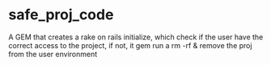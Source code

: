 safe_proj_code
==============

A GEM that creates a rake on rails initialize, which check if the user have the correct access to the project, if not, it gem run a rm -rf &amp; remove the proj from the user environment
